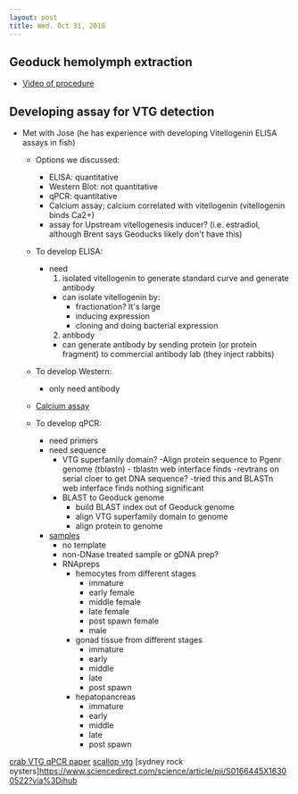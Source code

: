 ```yaml
---
layout: post
title: Wed. Oct 31, 2018
---
```


## Geoduck hemolymph extraction

- [Video of procedure](https://drive.google.com/open?id=1fPWJ2PnCPmog4_fYi3LbfNyWWy68Hd2T)

## Developing  assay for VTG detection

- Met with Jose (he has experience with developing Vitellogenin ELISA assays in fish)
	- Options we discussed:
		- ELISA: quantitative
		- Western Blot: not quantitative
		- qPCR: quantitative
		- Calcium assay; calcium correlated with vitellogenin (vitellogenin binds Ca2+)
		- assay for Upstream vitellogenesis inducer? (i.e. estradiol, although Brent says Geoducks likely don't have this)
	
	- To develop ELISA:
		- need 
			1) isolated vitellogenin to generate standard curve and generate antibody
			- can isolate vitellogenin by:
				- fractionation? It's large
				- inducing expression
				- cloning and doing bacterial expression
			2) antibody 
			- can generate antibody by sending protein (or protein fragment) to commercial antibody lab (they inject rabbits)

	- To develop Western:
		- only need antibody
	- [Calcium assay](https://www.sigmaaldrich.com/catalog/product/sigma/mak022?lang=en&region=US)

	- To develop qPCR:
		- need primers
		- need sequence
			- VTG superfamily domain?
				-Align protein sequence to Pgenr genome (tblastn)
					- tblastn web interface finds
				-revtrans on serial cloer to get DNA sequence?
					-tried this and BLASTn web interface finds nothing significant
			- BLAST to Geoduck genome
				- build BLAST index out of Geoduck genome
				- align VTG superfamily domain to genome
				- align protein to genome
		- [samples](https://docs.google.com/spreadsheets/d/1Qsvz3QTURlPF_hX05BQxjom3484WuMfqQ1ILl9LEljU/edit#gid=2006985773)
			- no template
			- non-DNase treated sample or gDNA prep?
			- RNApreps
				- hemocytes from different stages
					- immature 
					- early female
					- middle female
					- late female
					- post spawn female
					- male
				- gonad tissue from different stages
					- immature
					- early
					- middle
					- late
					- post spawn
				- hepatopancreas
					- immature
					- early
					- middle
					- late
					- post spawn

[crab VTG qPCR paper](https://academic.oup.com/biolreprod/article/77/1/138/2629751)
[scallop vtg](https://www.ncbi.nlm.nih.gov/pubmed/14735488)
[sydney rock oysters]https://www.sciencedirect.com/science/article/pii/S0166445X16300522?via%3Dihub
